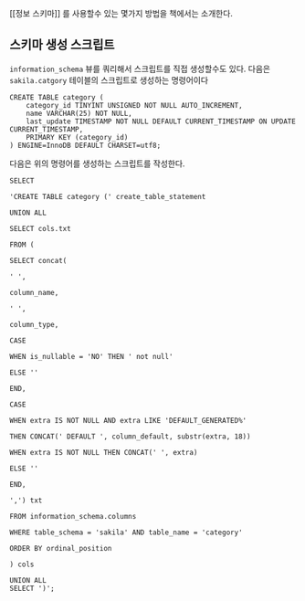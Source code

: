 
[[정보 스키마]] 를 사용할수 있는 몇가지 방법을 책에서는 소개한다.

## 스키마 생성 스크립트

`information_schema` 뷰를 쿼리해서 스크립트를 직접 생성할수도 있다.
다음은 `sakila.catgory` 테이블의 스크립트로 생성하는 명령어이다

```mysql
CREATE TABLE category (
	category_id TINYINT UNSIGNED NOT NULL AUTO_INCREMENT,
	name VARCHAR(25) NOT NULL,
	last_update TIMESTAMP NOT NULL DEFAULT CURRENT_TIMESTAMP ON UPDATE CURRENT_TIMESTAMP,
	PRIMARY KEY (category_id)
) ENGINE=InnoDB DEFAULT CHARSET=utf8;
```

다음은 위의 명령어를 생성하는 스크립트를 작성한다.

```mysql
SELECT

'CREATE TABLE category (' create_table_statement

UNION ALL

SELECT cols.txt

FROM (

SELECT concat(

' ',

column_name,

' ',

column_type,

CASE

WHEN is_nullable = 'NO' THEN ' not null'

ELSE ''

END,

CASE

WHEN extra IS NOT NULL AND extra LIKE 'DEFAULT_GENERATED%'

THEN CONCAT(' DEFAULT ', column_default, substr(extra, 18))

WHEN extra IS NOT NULL THEN CONCAT(' ', extra)

ELSE ''

END,

',') txt

FROM information_schema.columns

WHERE table_schema = 'sakila' AND table_name = 'category'

ORDER BY ordinal_position

) cols

UNION ALL
SELECT ')';
```